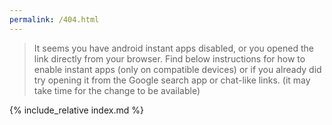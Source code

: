 ```yaml
---
permalink: /404.html
---
```


> It seems you have android instant apps disabled, or you opened the link directly from your browser. Find below instructions for how to enable instant apps (only on compatible devices) or if you already did try opening it from the Google search app or chat-like links. (it may take time for the change to be available)

{% include_relative index.md %}
